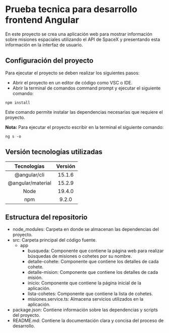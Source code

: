 # Prueba tecnica para desarrollo frontend Angular
En este proyecto se crea una aplicación web para mostrar información sobre misiones espaciales utilizando el API de SpaceX y presentando esta información en la interfaz de usuario. 

## Configuración del proyecto
Para ejecutar el proyecto se deben realizar los siguientes pasos:
- Abrir el proyecto en un editor de código como VSC o IDE.
- Abrir la terminal de comandos command prompt y ejecutar el siguiente comando:

```
npm install
```

Este comando permite instalar las dependencias necesarias que requiere el proyecto.

**Nota:** Para ejecutar el proyecto escribir en la terminal el siguiente comando:

```
ng s -o
```

## Versión tecnologías utilizadas

| Tecnologías        | Versión |
| :----------------: | :-----: |
| @angular/cli       | 15.1.6  |
| @angular/material  | 15.2.9  |
| Node               | 19.4.0  |
| npm                | 9.2.0   |   

## Estructura del repositorio

- node_modules: Carpeta en donde se almacenan las dependencias del proyecto.
- src: Carpeta principal del código fuente.
  - app
    - busqueda: Componente que contiene la página web para realizar búsquedas de misiones o cohetes por su nombre.
    - detalle-cohete: Componente que contiene los detalles de cada cohete.
    - detalle-mision: Componente que contiene los detalles de cada misión.
    - inicio: Componente que contiene la página inicial de la aplicación.
    - lista-cohetes: Componente que contiene la lista de cohetes.
    - misiones.service.ts: Almacena servicios utilizados en la aplicación.
- package.json: Contiene información sobre las dependencias y scripts del proyecto.
- README.md: Contiene la documentación clara y concisa del proceso de desarrollo.
